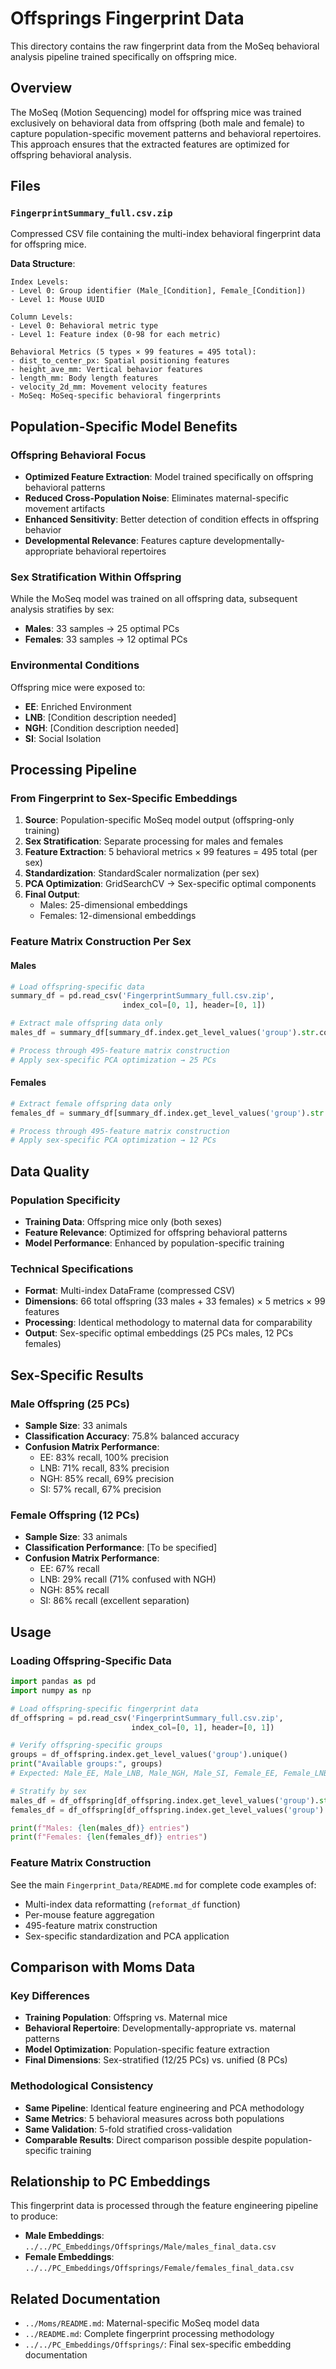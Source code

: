# Offsprings Fingerprint Data

This directory contains the raw fingerprint data from the MoSeq behavioral analysis pipeline trained specifically on offspring mice.

## Overview

The MoSeq (Motion Sequencing) model for offspring mice was trained exclusively on behavioral data from offspring (both male and female) to capture population-specific movement patterns and behavioral repertoires. This approach ensures that the extracted features are optimized for offspring behavioral analysis.

## Files

### `FingerprintSummary_full.csv.zip`
Compressed CSV file containing the multi-index behavioral fingerprint data for offspring mice.

**Data Structure**:
```
Index Levels:
- Level 0: Group identifier (Male_[Condition], Female_[Condition])
- Level 1: Mouse UUID

Column Levels:  
- Level 0: Behavioral metric type
- Level 1: Feature index (0-98 for each metric)

Behavioral Metrics (5 types × 99 features = 495 total):
- dist_to_center_px: Spatial positioning features
- height_ave_mm: Vertical behavior features  
- length_mm: Body length features
- velocity_2d_mm: Movement velocity features
- MoSeq: MoSeq-specific behavioral fingerprints
```

## Population-Specific Model Benefits

### Offspring Behavioral Focus
- **Optimized Feature Extraction**: Model trained specifically on offspring behavioral patterns
- **Reduced Cross-Population Noise**: Eliminates maternal-specific movement artifacts
- **Enhanced Sensitivity**: Better detection of condition effects in offspring behavior
- **Developmental Relevance**: Features capture developmentally-appropriate behavioral repertoires

### Sex Stratification Within Offspring
While the MoSeq model was trained on all offspring data, subsequent analysis stratifies by sex:
- **Males**: 33 samples → 25 optimal PCs
- **Females**: 33 samples → 12 optimal PCs

### Environmental Conditions
Offspring mice were exposed to:
- **EE**: Enriched Environment
- **LNB**: [Condition description needed]
- **NGH**: [Condition description needed]
- **SI**: Social Isolation

## Processing Pipeline

### From Fingerprint to Sex-Specific Embeddings

1. **Source**: Population-specific MoSeq model output (offspring-only training)
2. **Sex Stratification**: Separate processing for males and females
3. **Feature Extraction**: 5 behavioral metrics × 99 features = 495 total (per sex)
4. **Standardization**: StandardScaler normalization (per sex)
5. **PCA Optimization**: GridSearchCV → Sex-specific optimal components
6. **Final Output**: 
   - Males: 25-dimensional embeddings
   - Females: 12-dimensional embeddings

### Feature Matrix Construction Per Sex

#### Males
```python
# Load offspring-specific data
summary_df = pd.read_csv('FingerprintSummary_full.csv.zip', 
                         index_col=[0, 1], header=[0, 1])

# Extract male offspring data only
males_df = summary_df[summary_df.index.get_level_values('group').str.contains('Male')]

# Process through 495-feature matrix construction
# Apply sex-specific PCA optimization → 25 PCs
```

#### Females  
```python
# Extract female offspring data only
females_df = summary_df[summary_df.index.get_level_values('group').str.contains('Female')]

# Process through 495-feature matrix construction  
# Apply sex-specific PCA optimization → 12 PCs
```

## Data Quality

### Population Specificity
- **Training Data**: Offspring mice only (both sexes)
- **Feature Relevance**: Optimized for offspring behavioral patterns
- **Model Performance**: Enhanced by population-specific training

### Technical Specifications
- **Format**: Multi-index DataFrame (compressed CSV)
- **Dimensions**: 66 total offspring (33 males + 33 females) × 5 metrics × 99 features
- **Processing**: Identical methodology to maternal data for comparability
- **Output**: Sex-specific optimal embeddings (25 PCs males, 12 PCs females)

## Sex-Specific Results

### Male Offspring (25 PCs)
- **Sample Size**: 33 animals
- **Classification Accuracy**: 75.8% balanced accuracy
- **Confusion Matrix Performance**:
  - EE: 83% recall, 100% precision
  - LNB: 71% recall, 83% precision  
  - NGH: 85% recall, 69% precision
  - SI: 57% recall, 67% precision

### Female Offspring (12 PCs)
- **Sample Size**: 33 animals
- **Classification Performance**: [To be specified]
- **Confusion Matrix Performance**:
  - EE: 67% recall
  - LNB: 29% recall (71% confused with NGH)
  - NGH: 85% recall  
  - SI: 86% recall (excellent separation)

## Usage

### Loading Offspring-Specific Data
```python
import pandas as pd
import numpy as np

# Load offspring-specific fingerprint data
df_offspring = pd.read_csv('FingerprintSummary_full.csv.zip', 
                           index_col=[0, 1], header=[0, 1])

# Verify offspring-specific groups
groups = df_offspring.index.get_level_values('group').unique()
print("Available groups:", groups)
# Expected: Male_EE, Male_LNB, Male_NGH, Male_SI, Female_EE, Female_LNB, Female_NGH, Female_SI

# Stratify by sex
males_df = df_offspring[df_offspring.index.get_level_values('group').str.contains('Male')]
females_df = df_offspring[df_offspring.index.get_level_values('group').str.contains('Female')]

print(f"Males: {len(males_df)} entries")
print(f"Females: {len(females_df)} entries")
```

### Feature Matrix Construction
See the main `Fingerprint_Data/README.md` for complete code examples of:
- Multi-index data reformatting (`reformat_df` function)
- Per-mouse feature aggregation
- 495-feature matrix construction
- Sex-specific standardization and PCA application

## Comparison with Moms Data

### Key Differences
- **Training Population**: Offspring vs. Maternal mice
- **Behavioral Repertoire**: Developmentally-appropriate vs. maternal patterns
- **Model Optimization**: Population-specific feature extraction
- **Final Dimensions**: Sex-stratified (12/25 PCs) vs. unified (8 PCs)

### Methodological Consistency
- **Same Pipeline**: Identical feature engineering and PCA methodology
- **Same Metrics**: 5 behavioral measures across both populations
- **Same Validation**: 5-fold stratified cross-validation
- **Comparable Results**: Direct comparison possible despite population-specific training

## Relationship to PC Embeddings

This fingerprint data is processed through the feature engineering pipeline to produce:
- **Male Embeddings**: `../../PC_Embeddings/Offsprings/Male/males_final_data.csv`
- **Female Embeddings**: `../../PC_Embeddings/Offsprings/Female/females_final_data.csv`

## Related Documentation

- `../Moms/README.md`: Maternal-specific MoSeq model data
- `../README.md`: Complete fingerprint processing methodology
- `../../PC_Embeddings/Offsprings/`: Final sex-specific embedding documentation
